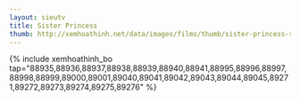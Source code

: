 ```yaml
---
layout: sieutv
title: Sister Princess
thumb: http://xemhoathinh.net/data/images/films/thumb/sister-princess-sister-princess-2012.jpg
---
```

{% include xemhoathinh_bo tap="88935,88936,88937,88938,88939,88940,88941,88995,88996,88997,88998,88999,89000,89001,89040,89041,89042,89043,89044,89045,89271,89272,89273,89274,89275,89276" %} 
